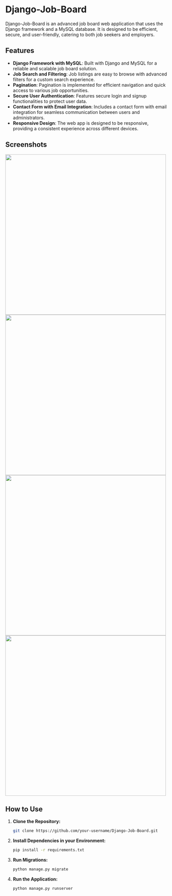 # Django-Job-Board

Django-Job-Board is an advanced job board web application that uses the Django framework and a MySQL database. It is designed to be efficient, secure, and user-friendly, catering to both job seekers and employers.

## Features

- **Django Framework with MySQL**: Built with Django and MySQL for a reliable and scalable job board solution.
- **Job Search and Filtering**: Job listings are easy to browse with advanced filters for a custom search experience.
- **Pagination**: Pagination is implemented for efficient navigation and quick access to various job opportunities.
- **Secure User Authentication**: Features secure login and signup functionalities to protect user data.
- **Contact Form with Email Integration**: Includes a contact form with email integration for seamless communication between users and administrators.
- **Responsive Design**: The web app is designed to be responsive, providing a consistent experience across different devices.


## Screenshots

<!-- Add screenshots or images showcasing the project's interface -->
<img src="https://github.com/fares-agour/Django-Job-Board/assets/116801554/6f56a4b2-b053-4feb-8b0b-e28af453acaa" width="500">
<img src="https://github.com/fares-agour/Django-Job-Board/assets/116801554/2e00a511-beee-4f53-a508-471abbfe018a" width="500">
<img src="https://github.com/fares-agour/Django-Job-Board/assets/116801554/81f0e77d-74f6-4162-9d4c-7441df18b8cc" width="500">
<img src="https://github.com/fares-agour/Django-Job-Board/assets/116801554/1979d622-830f-4bad-a2a1-52c30671ac18" width="500">




## How to Use

1. **Clone the Repository:**
   ```bash
   git clone https://github.com/your-username/Django-Job-Board.git

2. **Install Dependencies in your Environment:**
    ```bash
    pip install -r requirements.txt
    
3. **Run Migrations:**
    ```bash
    python manage.py migrate
3. **Run the Application:**
    ```bash
    python manage.py runserver
